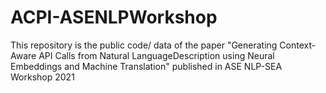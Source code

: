 # ACPI-ASENLPWorkshop
This repository is the public code/ data of the paper "Generating Context-Aware API Calls from Natural LanguageDescription using Neural Embeddings and Machine Translation" published in ASE NLP-SEA Workshop 2021 
